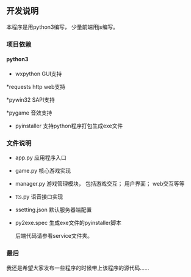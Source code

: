 ## 开发说明

  本程序是用python3编写， 少量前端用js编写。  

### 项目依赖

#### python3

* wxpython GUI支持

*requests http web支持

*pywin32 SAPI支持

*pygame 音效支持

* pyinstaller 支持python程序打包生成exe文件

### 文件说明

* app.py 应用程序入口

* game.py 核心游戏实现

* manager.py 游戏管理模块， 包括游戏交互； 用户界面； web交互等等

* tts.py 语音接口实现

* ssetting.json 默认服务器端配置

* py2exe.spec 生成exe文件的pyinstaller脚本

  后端代码请参看service文件夹。

### 最后

  我还是希望大家发布一些程序的时候带上该程序的源代码……
